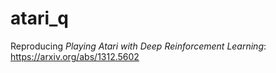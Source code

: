 # atari_q
Reproducing *Playing Atari with Deep Reinforcement Learning*: https://arxiv.org/abs/1312.5602
